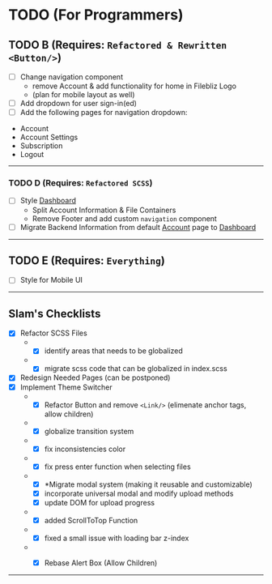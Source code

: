 # TODO (For Programmers)

## TODO B (Requires: `Refactored & Rewritten <Button/>`)

- [ ] Change navigation component
  - remove Account & add functionality for home in Filebliz Logo
  - (plan for mobile layout as well)
- [ ]  Add dropdown for user sign-in(ed)
- [ ]  Add the following pages for navigation dropdown: <br/>
  - Account <br/>
  - Account Settings <br/>
  - Subscription <br/>
  - Logout

<hr/>

### TODO D (Requires: `Refactored SCSS`)

- [ ] Style [Dashboard]()
  - Split Account Information & File Containers
  - Remove Footer and add custom `navigation` component
- [ ] Migrate Backend Information from default [Account]() page to [Dashboard]()

<hr/>

## TODO E (Requires: `Everything`)

- [ ] Style for Mobile UI

<hr/>

## Slam's Checklists

- [X] Refactor SCSS Files
    - - [X] identify areas that needs to be globalized
    - - [X] migrate scss code that can be globalized in index.scss
- [X] Redesign Needed Pages (can be postponed)
- [X] Implement Theme Switcher
    - - [X] Refactor Button and remove `<Link/>` (elimenate anchor tags, allow children)
    - - [X] globalize transition system
    - - [X] fix inconsistencies color

    - - [X] fix press enter function when selecting files
    - - [X] *Migrate modal system (making it reusable and customizable)
      - [X] incorporate universal modal and modify upload methods
      - [X] update DOM for upload progress

    - - [X] added ScrollToTop Function
    - - [X] fixed a small issue with loading bar z-index
    - - [X] Rebase Alert Box (Allow Children)


<hr/>